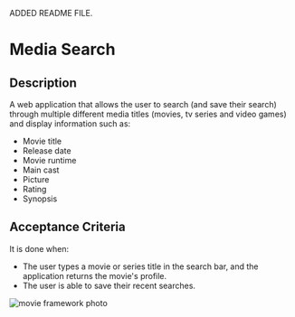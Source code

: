 ADDED README FILE.

# Media Search

## Description
A web application that allows the user to search (and save their search) through multiple different media titles (movies, tv series and video games) and display information such as:
* Movie title
* Release date
* Movie runtime
* Main cast
* Picture 
* Rating
* Synopsis

## Acceptance Criteria
It is done when:

* The user types a movie or series title in the search bar, and the application returns the movie's profile. 
* The user is able to save their recent searches.


![movie framework photo](https://user-images.githubusercontent.com/111591265/200462457-4bf0859b-50bd-4e87-8239-62a0aca7535f.JPG)

